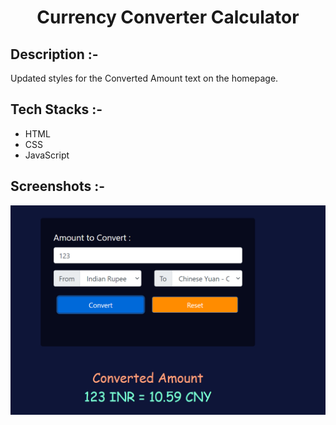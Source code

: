 # <p align="center">Currency Converter Calculator</p>

## Description :-

Updated styles for the Converted Amount text on the homepage.

## Tech Stacks :-

- HTML
- CSS
- JavaScript

## Screenshots :-
![Image](<Enhancement.png>)
